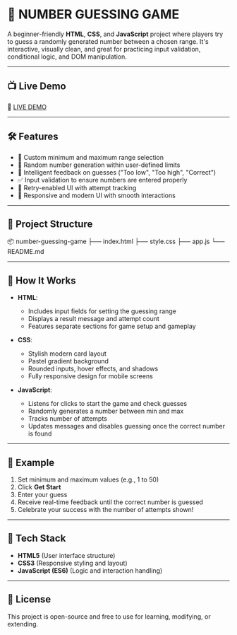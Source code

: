 # 🎯 NUMBER GUESSING GAME

A beginner-friendly **HTML**, **CSS**, and **JavaScript** project where players try to guess a randomly generated number between a chosen range. It's interactive, visually clean, and great for practicing input validation, conditional logic, and DOM manipulation.

---

## 📺 Live Demo

🔗 [LIVE DEMO](https://number-guessing-game-iota-nine.vercel.app/)

---

## 🛠️ Features

- 🔢 Custom minimum and maximum range selection  
- 🎲 Random number generation within user-defined limits  
- 🧠 Intelligent feedback on guesses ("Too low", "Too high", "Correct")  
- ✅ Input validation to ensure numbers are entered properly  
- 🔁 Retry-enabled UI with attempt tracking  
- 🎨 Responsive and modern UI with smooth interactions  

---

## 📁 Project Structure

📦 number-guessing-game
├── index.html
├── style.css
├── app.js
└── README.md

---

## 🧠 How It Works

- **HTML**:
  - Includes input fields for setting the guessing range
  - Displays a result message and attempt count
  - Features separate sections for game setup and gameplay

- **CSS**:
  - Stylish modern card layout
  - Pastel gradient background
  - Rounded inputs, hover effects, and shadows
  - Fully responsive design for mobile screens

- **JavaScript**:
  - Listens for clicks to start the game and check guesses
  - Randomly generates a number between min and max
  - Tracks number of attempts
  - Updates messages and disables guessing once the correct number is found

---

## 📐 Example

1. Set minimum and maximum values (e.g., 1 to 50)  
2. Click **Get Start**  
3. Enter your guess  
4. Receive real-time feedback until the correct number is guessed  
5. Celebrate your success with the number of attempts shown!

---

## 🧰 Tech Stack

- **HTML5** (User interface structure)  
- **CSS3** (Responsive styling and layout)  
- **JavaScript (ES6)** (Logic and interaction handling)

---

## 📜 License

This project is open-source and free to use for learning, modifying, or extending.
